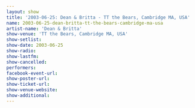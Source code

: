 ```yaml
---
layout: show
title: '2003-06-25: Dean & Britta - TT the Bears, Cambridge MA, USA'
name: 2003-06-25-dean-britta-tt-the-bears-cambridge-ma-usa
artist-name: 'Dean & Britta'
show-venue: 'TT the Bears, Cambridge MA, USA'
show-setlist: 
show-date: 2003-06-25
show-radio: 
show-lastfm: 
show-cancelled: 
performers: 
facebook-event-url: 
show-poster-url: 
show-ticket-url: 
show-venue-website: 
show-additional: 
---
```


